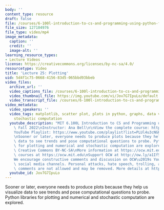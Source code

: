```yaml
---
body: ''
content_type: resource
draft: false
file: /courses/6-100l-introduction-to-cs-and-programming-using-python-fall-2022/6100l-lecture-25-multi_360p_16_9.mp4
file_size: 127104976
file_type: video/mp4
image_metadata:
  caption: ''
  credit: ''
  image-alt: ''
learning_resource_types:
- Lecture Videos
license: https://creativecommons.org/licenses/by-nc-sa/4.0/
resourcetype: Video
title: 'Lecture 25: Plotting'
uid: 5d4f1c75-0668-4156-83d5-065bbd93bbeb
video_files:
  archive_url: ''
  video_captions_file: /courses/6-100l-introduction-to-cs-and-programming-using-python-fall-2022/1cvnthuuvW853odAxpelaAUZkddb8M-tf_transcript.webvtt
  video_thumbnail_file: https://img.youtube.com/vi/Jov7G7IpuLo/default.jpg
  video_transcript_file: /courses/6-100l-introduction-to-cs-and-programming-using-python-fall-2022/1cvnthuuvW853odAxpelaAUZkddb8M-tf_transcript.pdf
video_metadata:
  video_speakers: ''
  video_tags: matplotlib, scatter plot, plots in python, graphs, data visualisation,
    stochastic computation
  youtube_description: "MIT 6.100L Introduction to CS and Programming using Python,\
    \ Fall 2022\nInstructor: Ana Bell\n\nView the complete course: https://ocw.mit.edu/courses/6-100l-introduction-to-cs-and-programming-using-python-fall-2022/\n\
    YouTube Playlist: https://www.youtube.com/playlist?list=PLUl4u3cNGP62A-ynp6v6-LGBCzeH3VAQB\n\
    \nSooner or later, everyone needs to produce plots because they help us visualize\
    \ data to see trends and pose computational questions to probe. Python libraries\
    \ for plotting and numerical and stochastic computation are explored.\n\nLicense:\
    \ Creative Commons BY-NC-SA\nMore information at https://ocw.mit.edu/terms\nMore\
    \ courses at https://ocw.mit.edu\nSupport OCW at http://ow.ly/a1If50zVRlQ\n\n\
    We encourage constructive comments and discussion on OCW\u2019s YouTube and other\
    \ social media channels. Personal attacks, hate speech, trolling, and inappropriate\
    \ comments are not allowed and may be removed. More details at https://ocw.mit.edu/comments."
  youtube_id: Jov7G7IpuLo
---
```

Sooner or later, everyone needs to produce plots because they help us visualize data to see trends and pose computational questions to probe. Python libraries for plotting and numerical and stochastic computation are explored.